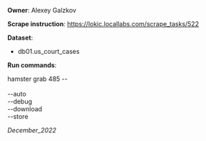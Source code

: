 **Owner**: Alexey Galzkov
 
**Scrape instruction**: https://lokic.locallabs.com/scrape_tasks/522

**Dataset**: 
- db01.us_court_cases


**Run commands**:

hamster grab 485 -- <options>
<br><br>--auto
<br>--debug
<br>--download
<br>--store

_December_2022_
